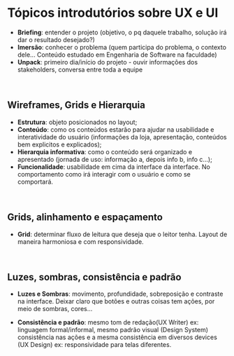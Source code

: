 # Tópicos introdutórios sobre UX e UI

- **Briefing**: entender o projeto (objetivo, o pq daquele trabalho, solução irá dar o resultado desejado?)
- **Imersão**: conhecer o problema (quem participa do problema, o contexto dele... Conteúdo estudado em Engenharia de Software na faculdade)
- **Unpack**: primeiro dia/início do projeto - ouvir informações dos stakeholders, conversa entre toda a equipe

<br/>

## Wireframes, Grids e Hierarquia

- **Estrutura**: objeto posicionados no layout;
- **Conteúdo**: como os conteúdos estarão para ajudar na usabilidade e interatividade do usuário (informações da loja, apresentação, conteúdos bem explicitos e explicados);
- **Hierarquia informativa**: como o conteúdo será organizado e apresentado (jornada de uso: informação a, depois info b, info c...);
- **Funcionalidade**: usabilidade em cima da interface da interface. No comportamento como irá interagir com o usuário e como se comportará.

<br/>

## Grids, alinhamento e espaçamento
- **Grid**: determinar fluxo de leitura que deseja que o leitor tenha. Layout de maneira harmoniosa e com responsividade.

<br/>

## Luzes, sombras, consistência e padrão
- **Luzes e Sombras**: movimento, profundidade, sobreposição e contraste na interface. Deixar claro que botões e outras coisas tem ações, por meio de sombras, cores...

- **Consistência e padrão**: mesmo tom de redação(UX Writer) ex: linguagem formal/informal, mesmo padrão visual (Design System) consistência nas ações e a mesma consistência em diversos devices (UX Design) ex: responsividade para telas diferentes.